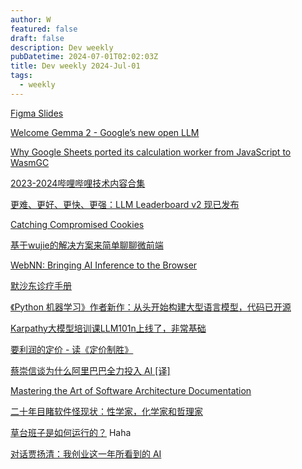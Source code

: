```yaml
---
author: W
featured: false
draft: false
description: Dev weekly
pubDatetime: 2024-07-01T02:02:03Z
title: Dev weekly 2024-Jul-01
tags:
  - weekly
---
```


[Figma Slides](https://www.figma.com/slides/)

[Welcome Gemma 2 - Google’s new open LLM](https://huggingface.co/blog/gemma2)

[Why Google Sheets ported its calculation worker from JavaScript to WasmGC ](https://web.dev/case-studies/google-sheets-wasmgc)

[2023-2024哔哩哔哩技术内容合集](https://mp.weixin.qq.com/s/tMn4fp9ox1Ga9o_lSnl0gg?utm_source=pocket_shared&poc_token=HKfQfmajR9bxHLnH9cnNVt6QEC-_U2ZGoWxkX5y5)

[更难、更好、更快、更强：LLM Leaderboard v2 现已发布](https://mp.weixin.qq.com/s/SW62l1J92xzo108-jCe9pQ?utm_source=pocket_shared)

[Catching Compromised Cookies](https://slack.engineering/catching-compromised-cookies/?utm_source=pocket_shared)

[基于wujie的解决方案来简单聊聊微前端](https://mp.weixin.qq.com/s/1wNVS5IIJAsL9n4aE5w7QQ?utm_source=pocket_shared)

[WebNN: Bringing AI Inference to the Browser](https://techcommunity.microsoft.com/t5/ai-ai-platform-blog/webnn-bringing-ai-inference-to-the-browser/ba-p/4175003?utm_source=pocket_shared)

[默沙东诊疗手册](https://www.msdmanuals.cn/?ruleredirectid=14&utm_source=pocket_reader)

[《Python 机器学习》作者新作：从头开始构建大型语言模型，代码已开源](https://www.jiqizhixin.com/articles/2024-06-24-2?utm_source=pocket_shared)

[Karpathy大模型培训课LLM101n上线了，非常基础](https://www.jiqizhixin.com/articles/2024-06-24-5?utm_source=pocket_shared)

[要利润的定价 - 读《定价制胜》](https://mp.weixin.qq.com/s/HGGQe_LbxjTC1ZOmCYqHdw?utm_source=pocket_shared)

[蔡崇信谈为什么阿里巴巴全力投入 AI [译]](https://baoyu.io/translations/transcript/joe-tsai-on-why-alibaba-is-all-in-on-ai?utm_source=pocket_shared)

[Mastering the Art of Software Architecture Documentation](https://newsletter.techworld-with-milan.com/p/documenting-software-architectures?utm_source=pocket_shared)

[二十年目睹软件怪现状：性学家，化学家和哲理家](https://mp.weixin.qq.com/s/2gfSLOYl8GGpUTF6Gptb0w?utm_source=pocket_shared)

[草台班子是如何运行的？](https://www.youtube.com/watch?v=t4vSzN2QDrE) Haha

[对话贾扬清：我创业这一年所看到的 AI](https://www.infoq.cn/video/UkrgBHaRgZCRaXlbufU8)

[]()

[]()

[]()

[]()

[]()

[]()

[]()

[]()

[]()

[]()

[]()

[]()

[]()

[]()

[]()

[]()

[]()

[]()

[]()

[]()

[]()

[]()

[]()

[]()

[]()

[]()

[]()

[]()

[]()

[]()

[]()

[]()

[]()

[]()

[]()

[]()

[]()

[]()

[]()

[]()

